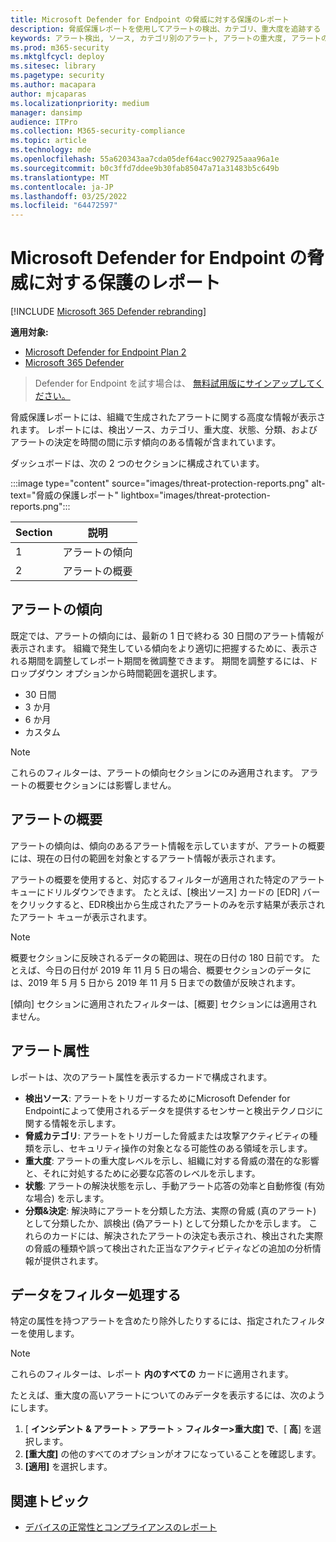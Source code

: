 ```yaml
---
title: Microsoft Defender for Endpoint の脅威に対する保護のレポート
description: 脅威保護レポートを使用してアラートの検出、カテゴリ、重大度を追跡する
keywords: アラート検出, ソース, カテゴリ別のアラート, アラートの重大度, アラートの分類, 決定
ms.prod: m365-security
ms.mktglfcycl: deploy
ms.sitesec: library
ms.pagetype: security
ms.author: macapara
author: mjcaparas
ms.localizationpriority: medium
manager: dansimp
audience: ITPro
ms.collection: M365-security-compliance
ms.topic: article
ms.technology: mde
ms.openlocfilehash: 55a620343aa7cda05def64acc9027925aaa96a1e
ms.sourcegitcommit: b0c3ffd7ddee9b30fab85047a71a31483b5c649b
ms.translationtype: MT
ms.contentlocale: ja-JP
ms.lasthandoff: 03/25/2022
ms.locfileid: "64472597"
---
```

# <a name="threat-protection-report-in-microsoft-defender-for-endpoint"></a>Microsoft Defender for Endpoint の脅威に対する保護のレポート

[!INCLUDE [Microsoft 365 Defender rebranding](../../includes/microsoft-defender.md)]


**適用対象:**
- [Microsoft Defender for Endpoint Plan 2](https://go.microsoft.com/fwlink/?linkid=2154037)
- [Microsoft 365 Defender](https://go.microsoft.com/fwlink/?linkid=2118804)

> Defender for Endpoint を試す場合は、 [無料試用版にサインアップしてください。](https://signup.microsoft.com/create-account/signup?products=7f379fee-c4f9-4278-b0a1-e4c8c2fcdf7e&ru=https://aka.ms/MDEp2OpenTrial?ocid=docs-wdatp-pullalerts-abovefoldlink)

脅威保護レポートには、組織で生成されたアラートに関する高度な情報が表示されます。 レポートには、検出ソース、カテゴリ、重大度、状態、分類、およびアラートの決定を時間の間に示す傾向のある情報が含まれています。

ダッシュボードは、次の 2 つのセクションに構成されています。

:::image type="content" source="images/threat-protection-reports.png" alt-text="脅威の保護レポート" lightbox="images/threat-protection-reports.png":::

Section|説明
---|---
1|アラートの傾向
2|アラートの概要

## <a name="alert-trends"></a>アラートの傾向
既定では、アラートの傾向には、最新の 1 日で終わる 30 日間のアラート情報が表示されます。 組織で発生している傾向をより適切に把握するために、表示される期間を調整してレポート期間を微調整できます。 期間を調整するには、ドロップダウン オプションから時間範囲を選択します。

- 30 日間
- 3 か月
- 6 か月
- カスタム

> [!NOTE]
> これらのフィルターは、アラートの傾向セクションにのみ適用されます。 アラートの概要セクションには影響しません。

## <a name="alert-summary"></a>アラートの概要

アラートの傾向は、傾向のあるアラート情報を示していますが、アラートの概要には、現在の日付の範囲を対象とするアラート情報が表示されます。

 アラートの概要を使用すると、対応するフィルターが適用された特定のアラート キューにドリルダウンできます。 たとえば、[検出ソース] カードの [EDR] バーをクリックすると、EDR検出から生成されたアラートのみを示す結果が表示されたアラート キューが表示されます。

> [!NOTE]
> 概要セクションに反映されるデータの範囲は、現在の日付の 180 日前です。 たとえば、今日の日付が 2019 年 11 月 5 日の場合、概要セクションのデータには、2019 年 5 月 5 日から 2019 年 11 月 5 日までの数値が反映されます。
>
> [傾向] セクションに適用されたフィルターは、[概要] セクションには適用されません。

## <a name="alert-attributes"></a>アラート属性

レポートは、次のアラート属性を表示するカードで構成されます。

- **検出ソース**: アラートをトリガーするためにMicrosoft Defender for Endpointによって使用されるデータを提供するセンサーと検出テクノロジに関する情報を示します。
- **脅威カテゴリ**: アラートをトリガーした脅威または攻撃アクティビティの種類を示し、セキュリティ操作の対象となる可能性のある領域を示します。
- **重大度**: アラートの重大度レベルを示し、組織に対する脅威の潜在的な影響と、それに対処するために必要な応答のレベルを示します。
- **状態**: アラートの解決状態を示し、手動アラート応答の効率と自動修復 (有効な場合) を示します。
- **分類&決定**: 解決時にアラートを分類した方法、実際の脅威 (真のアラート) として分類したか、誤検出 (偽アラート) として分類したかを示します。 これらのカードには、解決されたアラートの決定も表示され、検出された実際の脅威の種類や誤って検出された正当なアクティビティなどの追加の分析情報が提供されます。

## <a name="filter-data"></a>データをフィルター処理する

特定の属性を持つアラートを含めたり除外したりするには、指定されたフィルターを使用します。

> [!NOTE]
> これらのフィルターは、レポート **内のすべての** カードに適用されます。

たとえば、重大度の高いアラートについてのみデータを表示するには、次のようにします。

1. [ **インシデント & アラート** \> **アラート** \> **フィルター>重大度] で**、[ **高**] を選択します。
2. **[重大度]** の他のすべてのオプションがオフになっていることを確認します。
3. **[適用]** を選択します。

## <a name="related-topic"></a>関連トピック

- [デバイスの正常性とコンプライアンスのレポート](machine-reports.md)
